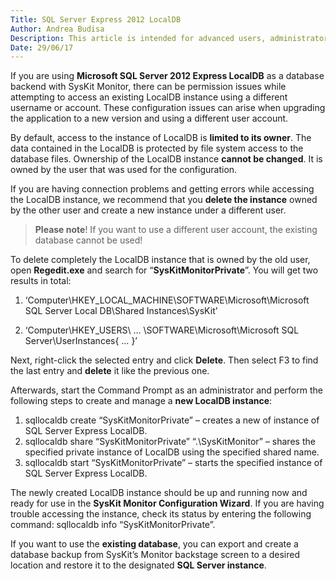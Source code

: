 ```yaml
---
Title: SQL Server Express 2012 LocalDB
Author: Andrea Budisa
Description: This article is intended for advanced users, administrators, and IT professionals.
Date: 29/06/17
---
```

If you are using __Microsoft SQL Server 2012 Express LocalDB__ as a database backend with SysKit Monitor, there can be permission issues while attempting to access an existing LocalDB instance using a different username or account. These configuration issues can arise when upgrading the application to a new version and using a different user account.

By default, access to the instance of LocalDB is __limited to its owner__. The data contained in the LocalDB is protected by file system access to the database files.
Ownership of the LocalDB instance __cannot be changed__. It is owned by the user that was used for the configuration.

If you are having connection problems and getting errors while accessing the LocalDB instance, we recommend that you __delete the instance__ owned by the other user and create a new instance under a different user.

> __Please note__! If you want to use a different user account, the existing database cannot be used!

To delete completely the LocalDB instance that is owned by the old user, open __Regedit.exe__ and search for “__SysKitMonitorPrivate__”. You will get two results in total:

1. ‘Computer\HKEY_LOCAL_MACHINE\SOFTWARE\Microsoft\Microsoft SQL Server Local DB\Shared Instances\SysKit’

1. ‘Computer\HKEY_USERS\ … \SOFTWARE\Microsoft\Microsoft SQL Server\UserInstances\{ … }’

Next, right-click the selected entry and click __Delete__. Then select F3 to find the last entry and __delete__ it like the previous one.

Afterwards, start the Command Prompt as an administrator and perform the following steps to create and manage a __new LocalDB instance__:

1. sqllocaldb create “SysKitMonitorPrivate” – creates a new of instance of SQL Server Express LocalDB.
1. sqllocaldb share “SysKitMonitorPrivate” “.\SysKitMonitor” – shares the specified private instance of LocalDB using the specified shared name.
1. sqllocaldb start “SysKitMonitorPrivate” – starts the specified instance of SQL Server Express LocalDB.

The newly created LocalDB instance should be up and running now and ready for use in the __SysKit Monitor Configuration Wizard__.
If you are having trouble accessing the instance, check its status by entering the following command: sqllocaldb info “SysKitMonitorPrivate”.

If you want to use the __existing database__, you can export and create a database backup from SysKit’s Monitor backstage screen to a desired location and restore it to the designated __SQL Server instance__.